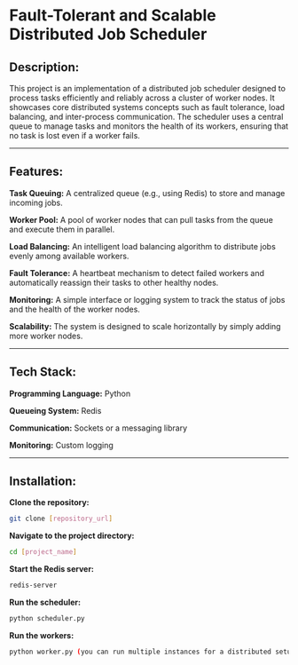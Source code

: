 # Fault-Tolerant and Scalable Distributed Job Scheduler

## Description:
This project is an implementation of a distributed job scheduler designed to process tasks efficiently and reliably across a cluster of worker nodes. It showcases core distributed systems concepts such as fault tolerance, load balancing, and inter-process communication. The scheduler uses a central queue to manage tasks and monitors the health of its workers, ensuring that no task is lost even if a worker fails.

---

## Features:

**Task Queuing:** A centralized queue (e.g., using Redis) to store and manage incoming jobs.

**Worker Pool:** A pool of worker nodes that can pull tasks from the queue and execute them in parallel.

**Load Balancing:** An intelligent load balancing algorithm to distribute jobs evenly among available workers.

**Fault Tolerance:** A heartbeat mechanism to detect failed workers and automatically reassign their tasks to other healthy nodes.

**Monitoring:** A simple interface or logging system to track the status of jobs and the health of the worker nodes.

**Scalability:** The system is designed to scale horizontally by simply adding more worker nodes.

---

## Tech Stack:

**Programming Language:** Python

**Queueing System:** Redis

**Communication:** Sockets or a messaging library

**Monitoring:** Custom logging

---

## Installation:

**Clone the repository:**
```bash
git clone [repository_url]
```
**Navigate to the project directory:**
```bash
cd [project_name]
```
**Start the Redis server:**
```bash
redis-server
```
**Run the scheduler:**
```bash
python scheduler.py
```
**Run the workers:**
```bash
python worker.py (you can run multiple instances for a distributed setup).
```
